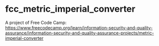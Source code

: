 # fcc_metric_imperial_converter
A project of Free Code Camp: https://www.freecodecamp.org/learn/information-security-and-quality-assurance/information-security-and-quality-assurance-projects/metric-imperial-converter
